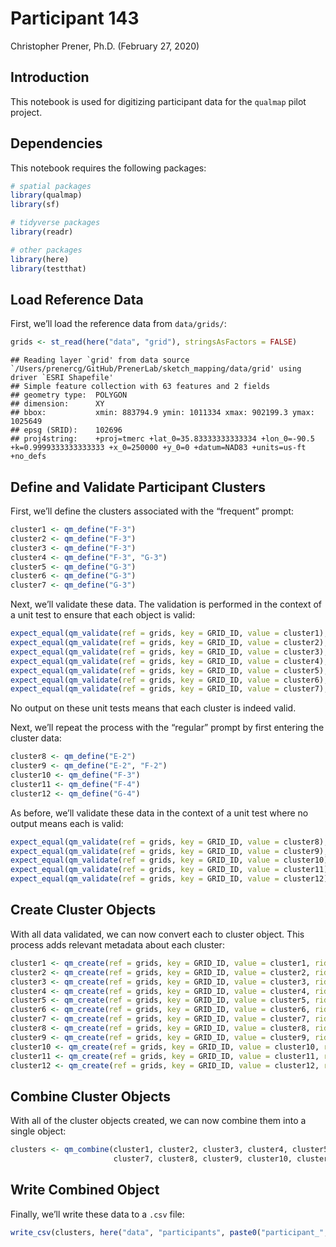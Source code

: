 Participant 143
================
Christopher Prener, Ph.D.
(February 27, 2020)

## Introduction

This notebook is used for digitizing participant data for the `qualmap`
pilot project.

## Dependencies

This notebook requires the following packages:

``` r
# spatial packages
library(qualmap)
library(sf)

# tidyverse packages
library(readr)

# other packages
library(here)
library(testthat)
```

## Load Reference Data

First, we’ll load the reference data from
    `data/grids/`:

``` r
grids <- st_read(here("data", "grid"), stringsAsFactors = FALSE)
```

    ## Reading layer `grid' from data source `/Users/prenercg/GitHub/PrenerLab/sketch_mapping/data/grid' using driver `ESRI Shapefile'
    ## Simple feature collection with 63 features and 2 fields
    ## geometry type:  POLYGON
    ## dimension:      XY
    ## bbox:           xmin: 883794.9 ymin: 1011334 xmax: 902199.3 ymax: 1025649
    ## epsg (SRID):    102696
    ## proj4string:    +proj=tmerc +lat_0=35.83333333333334 +lon_0=-90.5 +k=0.9999333333333333 +x_0=250000 +y_0=0 +datum=NAD83 +units=us-ft +no_defs

## Define and Validate Participant Clusters

First, we’ll define the clusters associated with the “frequent” prompt:

``` r
cluster1 <- qm_define("F-3")
cluster2 <- qm_define("F-3")
cluster3 <- qm_define("F-3")
cluster4 <- qm_define("F-3", "G-3")
cluster5 <- qm_define("G-3")
cluster6 <- qm_define("G-3")
cluster7 <- qm_define("G-3")
```

Next, we’ll validate these data. The validation is performed in the
context of a unit test to ensure that each object is
valid:

``` r
expect_equal(qm_validate(ref = grids, key = GRID_ID, value = cluster1), TRUE)
expect_equal(qm_validate(ref = grids, key = GRID_ID, value = cluster2), TRUE)
expect_equal(qm_validate(ref = grids, key = GRID_ID, value = cluster3), TRUE)
expect_equal(qm_validate(ref = grids, key = GRID_ID, value = cluster4), TRUE)
expect_equal(qm_validate(ref = grids, key = GRID_ID, value = cluster5), TRUE)
expect_equal(qm_validate(ref = grids, key = GRID_ID, value = cluster6), TRUE)
expect_equal(qm_validate(ref = grids, key = GRID_ID, value = cluster7), TRUE)
```

No output on these unit tests means that each cluster is indeed valid.

Next, we’ll repeat the process with the “regular” prompt by first
entering the cluster data:

``` r
cluster8 <- qm_define("E-2")
cluster9 <- qm_define("E-2", "F-2")
cluster10 <- qm_define("F-3")
cluster11 <- qm_define("F-4")
cluster12 <- qm_define("G-4")
```

As before, we’ll validate these data in the context of a unit test where
no output means each is
valid:

``` r
expect_equal(qm_validate(ref = grids, key = GRID_ID, value = cluster8), TRUE)
expect_equal(qm_validate(ref = grids, key = GRID_ID, value = cluster9), TRUE)
expect_equal(qm_validate(ref = grids, key = GRID_ID, value = cluster10), TRUE)
expect_equal(qm_validate(ref = grids, key = GRID_ID, value = cluster11), TRUE)
expect_equal(qm_validate(ref = grids, key = GRID_ID, value = cluster12), TRUE)
```

## Create Cluster Objects

With all data validated, we can now convert each to cluster object. This
process adds relevant metadata about each
cluster:

``` r
cluster1 <- qm_create(ref = grids, key = GRID_ID, value = cluster1, rid = params$pid, cid = 1, category = "frequent")
cluster2 <- qm_create(ref = grids, key = GRID_ID, value = cluster2, rid = params$pid, cid = 2, category = "frequent")
cluster3 <- qm_create(ref = grids, key = GRID_ID, value = cluster3, rid = params$pid, cid = 3, category = "frequent")
cluster4 <- qm_create(ref = grids, key = GRID_ID, value = cluster4, rid = params$pid, cid = 4, category = "frequent")
cluster5 <- qm_create(ref = grids, key = GRID_ID, value = cluster5, rid = params$pid, cid = 5, category = "frequent")
cluster6 <- qm_create(ref = grids, key = GRID_ID, value = cluster6, rid = params$pid, cid = 6, category = "frequent")
cluster7 <- qm_create(ref = grids, key = GRID_ID, value = cluster7, rid = params$pid, cid = 7, category = "frequent")
cluster8 <- qm_create(ref = grids, key = GRID_ID, value = cluster8, rid = params$pid, cid = 8, category = "regular")
cluster9 <- qm_create(ref = grids, key = GRID_ID, value = cluster9, rid = params$pid, cid = 9, category = "regular")
cluster10 <- qm_create(ref = grids, key = GRID_ID, value = cluster10, rid = params$pid, cid = 10, category = "regular")
cluster11 <- qm_create(ref = grids, key = GRID_ID, value = cluster11, rid = params$pid, cid = 11, category = "regular")
cluster12 <- qm_create(ref = grids, key = GRID_ID, value = cluster12, rid = params$pid, cid = 12, category = "regular")
```

## Combine Cluster Objects

With all of the cluster objects created, we can now combine them into a
single
object:

``` r
clusters <- qm_combine(cluster1, cluster2, cluster3, cluster4, cluster5, cluster6,
                       cluster7, cluster8, cluster9, cluster10, cluster11, cluster12)
```

## Write Combined Object

Finally, we’ll write these data to a `.csv`
file:

``` r
write_csv(clusters, here("data", "participants", paste0("participant_", params$pid, ".csv")))
```
